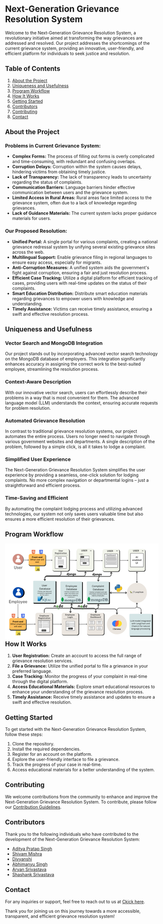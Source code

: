 # Next-Generation Grievance Resolution System

Welcome to the Next-Generation Grievance Resolution System, a revolutionary initiative aimed at transforming the way grievances are addressed and resolved. Our project addresses the shortcomings of the current grievance system, providing an innovative, user-friendly, and efficient platform for individuals to seek justice and resolution.


## Table of Contents
1. [About the Project](#about-the-project)
2. [Uniqueness and Usefulness](#uniqueness-and-usefulness)
3. [Program Workflow](#program-workflow)
4. [How It Works](#how-it-works)
5. [Getting Started](#getting-started)
6. [Contributors](#contributors)
7. [Contributing](#contributing)
8. [Contact](#contact)


## About the Project

### Problems in Current Grievance System:
- **Complex Forms:** The process of filling out forms is overly complicated and time-consuming, with redundant and confusing overlaps.
- **Corruption Delays:** Corruption within the system causes delays, hindering victims from obtaining timely justice.
- **Lack of Transparency:** The lack of transparency leads to uncertainty regarding the status of complaints.
- **Communication Barriers:** Language barriers hinder effective communication between users and the grievance system.
- **Limited Access in Rural Areas:** Rural areas face limited access to the grievance system, often due to a lack of knowledge regarding grievances.
- **Lack of Guidance Materials:** The current system lacks proper guidance materials for users.

### Our Proposed Resolution:
- **Unified Portal:** A single portal for various complaints, creating a national grievance redressal system by unifying several existing grievance sites across the web.
- **Multilingual Support:** Enable grievance filing in regional languages to ensure easy access, especially for migrants.
- **Anti-Corruption Measures:** A unified system aids the government's fight against corruption, ensuring a fair and just resolution process.
- **Efficient Case Tracking:** Utilize a digital platform for efficient tracking of cases, providing users with real-time updates on the status of their complaints.
- **Smart Education Distribution:** Distribute smart education materials regarding grievances to empower users with knowledge and understanding.
- **Timely Assistance:** Victims can receive timely assistance, ensuring a swift and effective resolution process.

## Uniqueness and Usefulness

### Vector Search and MongoDB Integration
Our project stands out by incorporating advanced vector search technology on the MongoDB database of employers. This integration significantly enhances accuracy in assigning the correct work to the best-suited employee, streamlining the resolution process.

### Context-Aware Description
With our innovative vector search, users can effortlessly describe their problems in a way that is most convenient for them. The advanced language model (LLM) understands the context, ensuring accurate requests for problem resolution.

### Automated Grievance Resolution
In contrast to traditional grievance resolution systems, our project automates the entire process. Users no longer need to navigate through various government websites and departments. A single description of the problem, followed by a simple click, is all it takes to lodge a complaint.

### Simplified User Experience
The Next-Generation Grievance Resolution System simplifies the user experience by providing a seamless, one-click solution for lodging complaints. No more complex navigation or departmental logins – just a straightforward and efficient process.

### Time-Saving and Efficient
By automating the complaint lodging process and utilizing advanced technologies, our system not only saves users valuable time but also ensures a more efficient resolution of their grievances.



## Program Workflow

<img src=".\Frontend\assets\ngrs_flowchart.png" align=right>


<!-- ![Alt text](https://drive.google.com/file/d/1-meijB2GlKMl83FV8iJ11SOG0lOzAYPU/view?usp=sharing) -->
<!-- [![JTtIq4s.th.png](https://iili.io/JTtIq4s.th.png)](https://freeimage.host/i/JTtIq4s) -->
<!-- <a href="https://freeimage.host/i/JTtIq4s"><img src="https://iili.io/JTtIq4s.th.png" alt="JTtIq4s.th.png" border="0"></a> -->
<!-- ![letssee](https://glbg.servergi.com:8072/ISIMGLB/App_Themes/Default/images/college-logo.png) -->
## How It Works

1. **User Registration:** Create an account to access the full range of grievance resolution services.
2. **File a Grievance:** Utilize the unified portal to file a grievance in your preferred language.
3. **Case Tracking:** Monitor the progress of your complaint in real-time through the digital platform.
4. **Access Educational Materials:** Explore smart educational resources to enhance your understanding of the grievance resolution process.
5. **Timely Assistance:** Receive timely assistance and updates to ensure a swift and effective resolution.

## Getting Started

To get started with the Next-Generation Grievance Resolution System, follow these steps:

1. Clone the repository.
2. Install the required dependencies.
3. Register for an account on the platform.
4. Explore the user-friendly interface to file a grievance.
5. Track the progress of your case in real-time.
6. Access educational materials for a better understanding of the system.

## Contributing

We welcome contributions from the community to enhance and improve the Next-Generation Grievance Resolution System. To contribute, please follow our [Contribution Guidelines](CONTRIBUTING.md).

## Contributors

Thank you to the following individuals who have contributed to the development of the Next-Generation Grievance Resolution System:

- [Aditya Pratap Singh](https://github.com/AdityaPratapSingh888 )
- [Shivam Mishra](https://github.com/theshivay)
- [Divyanshi](https://github.com/Divyanshi1611)
- [Abhimanyu Singh](https://github.com/AbhimanyuSingh2005)
- [Aryan Srivastava](https://github.com/Aryansrivastava07)
- [Shashank Srivastava](https://github.com/shank250)

## Contact

For any inquiries or support, feel free to reach out to us at [Ckick here](mailto:shank.svca@gmail.com).

Thank you for joining us on this journey towards a more accessible, transparent, and efficient grievance resolution system!
